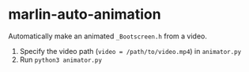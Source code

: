 # marlin-auto-animation

Automatically make an animated `_Bootscreen.h` from a video.

1. Specify the video path (`video = /path/to/video.mp4`) in `animator.py`
2. Run `python3 animator.py`
